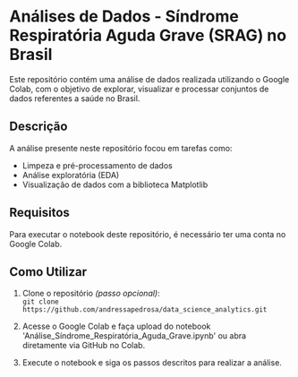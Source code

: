 # Análises de Dados - Síndrome Respiratória Aguda Grave (SRAG) no Brasil

Este repositório contém uma análise de dados realizada utilizando o Google Colab, com o objetivo de explorar, visualizar e processar conjuntos de dados referentes a saúde no Brasil.

## Descrição

A análise presente neste repositório focou em tarefas como:

   - Limpeza e pré-processamento de dados
   - Análise exploratória (EDA)
   - Visualização de dados com a biblioteca Matplotlib

## Requisitos

Para executar o notebook deste repositório, é necessário ter uma conta no Google Colab.

## Como Utilizar

1. Clone o repositório *(passo opcional)*: <br/>
 `git clone https://github.com/andressapedrosa/data_science_analytics.git`  

2. Acesse o Google Colab e faça upload do notebook 'Análise_Síndrome_Respiratória_Aguda_Grave.ipynb' ou abra diretamente via GitHub no Colab.

3. Execute o notebook e siga os passos descritos para realizar a análise.
